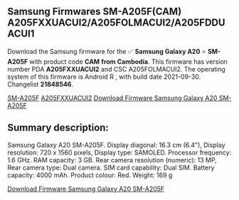 <h2>Samsung Firmwares SM-A205F(CAM) A205FXXUACUI2/A205FOLMACUI2/A205FDDUACUI1</h2>
Download the Samsung firmware for the ✅ <strong>Samsung Galaxy A20 </strong> ⭐ <strong>SM-A205F</strong> with product code <strong>CAM</strong> <strong> from Cambodia</strong>. This firmware has version number PDA <strong>A205FXXUACUI2</strong> and CSC A205FOLMACUI2. The operating system of this firmware is Android R , with build date 2021-09-30. Changelist <strong>21848546</strong>.


[SM-A205F](https://samfirm.shop/samsung/model/SM-A205F)
[A205FXXUACUI2](https://samfirm.shop/samsung/pda/A205FXXUACUI2)
[Download Firmware Samsung Galaxy A20 SM-A205F](https://samfirm.shop/samsung/firmware/461788)
<h2>Summary description:</h2>
<p>Samsung Galaxy A20 SM-A205F. Display diagonal: 16.3 cm (6.4"), Display resolution: 720 x 1560 pixels, Display type: SAMOLED. Processor frequency: 1.6 GHz. RAM capacity: 3 GB. Rear camera resolution (numeric): 13 MP, Rear camera type: Dual camera. SIM card capability: Dual SIM. Battery capacity: 4000 mAh. Product colour: Red. Weight: 169 g</p>


[Download Firmware Samsung Galaxy A20 SM-A205F](https://samfirm.shop/samsung/firmware/461788)
